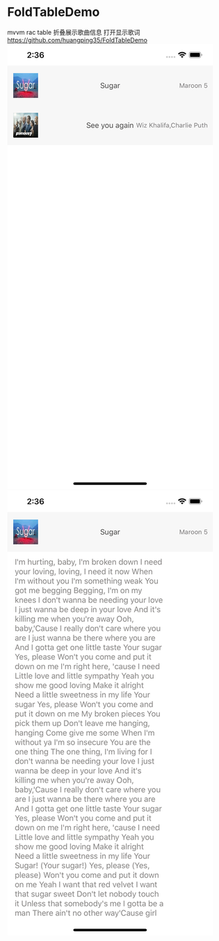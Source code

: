 # FoldTableDemo
mvvm  rac table 折叠展示歌曲信息 打开显示歌词
https://github.com/huangping35/FoldTableDemo
![image](https://github.com/huangping35/FoldTableDemo/blob/master/FoldTableDemo/FoldTableDemo/截图/Simulator%20Screen%20Shot%20-%20iPhone%20Xs%20Max%20-%202018-11-29%20at%2014.36.14.png)
![image](https://github.com/huangping35/FoldTableDemo/blob/master/FoldTableDemo/FoldTableDemo/截图/Simulator%20Screen%20Shot%20-%20iPhone%20Xs%20Max%20-%202018-11-29%20at%2014.36.18.png)
